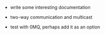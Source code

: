 
* write some interesting documentation

* two-way communication and multicast

* test with 0MQ, perhaps add it as an option
